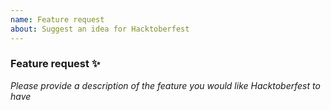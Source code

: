 ```yaml
---
name: Feature request
about: Suggest an idea for Hacktoberfest
---
```


### Feature request :sparkles:
_Please provide a description of the feature you would like Hacktoberfest to have_
